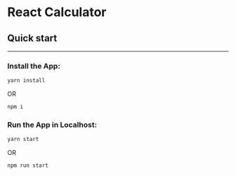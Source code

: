 # React Calculator

## Quick start

--------
### Install the App: 
```bash
yarn install
```

OR

```bash
npm i
```

### Run the App in Localhost: 
```bash
yarn start
```

OR

```bash
npm run start
```
